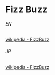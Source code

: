 # Fizz Buzz

###### EN

[wikipedia - FizzBuzz](https://en.wikipedia.org/wiki/Fizz_buzz)

###### JP

[wikipedia - FizzBuzz](https://ja.wikipedia.org/wiki/Fizz_Buzz)
